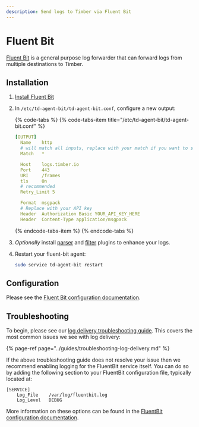 ```yaml
---
description: Send logs to Timber via Fluent Bit
---
```


# Fluent Bit

[Fluent Bit](https://fluentbit.io/) is a general purpose log forwarder that can forward logs from multiple destinations to Timber.

## Installation

1. [Install Fluent Bit](https://docs.fluentbit.io/manual/installation)
2. In `/etc/td-agent-bit/td-agent-bit.conf`, configure a new output:  


   {% code-tabs %}
   {% code-tabs-item title="/etc/td-agent-bit/td-agent-bit.conf" %}
   ```yaml
   [OUTPUT]
     Name    http
     # will match all inputs, replace with your match if you want to send a subset
     Match   *

     Host    logs.timber.io
     Port    443
     URI     /frames
     tls     On
     # recommended
     Retry_Limit 5

     Format  msgpack
     # Replace with your API key
     Header  Authorization Basic YOUR_API_KEY_HERE
     Header  Content-Type application/msgpack
   ```
   {% endcode-tabs-item %}
   {% endcode-tabs %}

3. _Optionally_ install [parser](https://docs.fluentbit.io/manual/parser) and [filter](https://docs.fluentbit.io/manual/filter) plugins to enhance your logs.
4. Restart your fluent-bit agent:  


   ```bash
   sudo service td-agent-bit restart
   ```

## Configuration

Please see the [Fluent Bit configuration documentation](https://docs.fluentbit.io/manual/configuration).

## Troubleshooting

To begin, please see our [log delivery troubleshooting guide](../guides/troubleshooting-log-delivery.md). This covers the most common issues we see with log delivery:

{% page-ref page="../guides/troubleshooting-log-delivery.md" %}

If the above troubleshooting guide does not resolve your issue then we recommend enabling logging for the FluentBit service itself. You can do so by adding the following section to your FluentBit configuration file, typically located at:

```text
[SERVICE]
    Log_File    /var/log/fluentbit.log
    Log_Level   DEBUG
```

More information on these options can be found in the [FluentBit configuration documentation](https://docs.fluentbit.io/manual/service).

